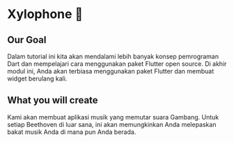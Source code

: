 
# Xylophone 🎹

## Our Goal

Dalam tutorial ini kita akan mendalami lebih banyak konsep pemrograman Dart dan mempelajari cara menggunakan paket Flutter open source. Di akhir modul ini, Anda akan terbiasa menggunakan paket Flutter dan membuat widget berulang kali.


## What you will create

Kami akan membuat aplikasi musik yang memutar suara Gambang. Untuk setiap Beethoven di luar sana, ini akan memungkinkan Anda melepaskan bakat musik Anda di mana pun Anda berada.

